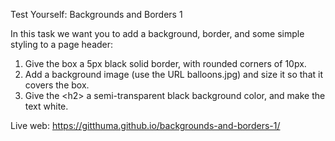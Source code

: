 Test Yourself: Backgrounds and Borders 1

In this task we want you to add a background, border, and some simple styling to a page header:

1. Give the box a 5px black solid border, with rounded corners of 10px.
2. Add a background image (use the URL balloons.jpg) and size it so that it covers the box.
3. Give the &lt;h2&gt; a semi-transparent black background color, and make the text white.

Live web: https://gitthuma.github.io/backgrounds-and-borders-1/
